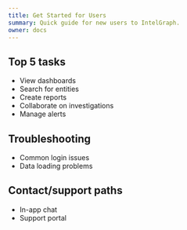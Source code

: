 ```yaml
---
title: Get Started for Users
summary: Quick guide for new users to IntelGraph.
owner: docs
---
```


## Top 5 tasks
- View dashboards
- Search for entities
- Create reports
- Collaborate on investigations
- Manage alerts

## Troubleshooting
- Common login issues
- Data loading problems

## Contact/support paths
- In-app chat
- Support portal
